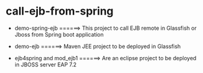 # call-ejb-from-spring

 - demo-spring-ejb
 ======> This project to call EJB remote in Glassfish or Jboss from Spring boot application

- demo-ejb
======> Maven JEE project to be deployed in Glassfish

- ejb4spring and mod_ejb1 
======> Are an eclipse project to be deployed in JBOSS server EAP 7.2
